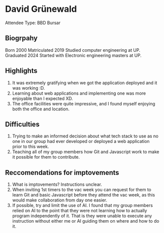 # David Grünewald

Attendee Type: BBD Bursar

## Biogrpahy

Born 2000
Matriculated 2019
Studied computer engineering at UP.
Graduated 2024
Started with Electronic engineering masters at UP.

## Highlights

1) It was extremely gratifying when we got the application deployed and it was working :D.
2) Learning about web applications and implementing one was more enjoyable than I expected XD.
3) The office facilities were quite impressive, and I found myself enjoying both the office and location.

## Difficulties

1) Trying to make an informed decision about what tech stack to use as no one in our group had ever developed or deployed a web application prior to this week. 
2) Teaching all of my group members how Git and Javascript work to make it possible for them to contribute.

## Reccomendations for imptovements

1) What is imptovements? Instructions unclear.
2) When inviting 1st timers to the vac week you can request for them to learn Git and basic Javascript before they attend the vac week, as this would make collaboration from day one easier.
3) If possible, try and limit the use of AI. I found that my group members relied on AI to the point that they were not learning how to actually program independently of it. That is they were unable to execute any instruction without either me or AI guiding them on where and how to do it.